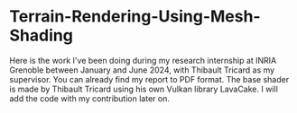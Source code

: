 # Terrain-Rendering-Using-Mesh-Shading

Here is the work I've been doing during my research internship at INRIA Grenoble between January and June 2024, with Thibault Tricard as my supervisor.
You can already find my report to PDF format.
The base shader is made by Thibault Tricard using his own Vulkan library LavaCake. I will add the code with my contribution later on.
